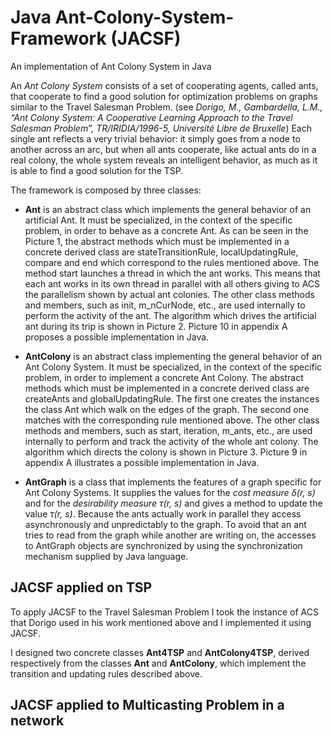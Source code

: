 # Java Ant-Colony-System-Framework (JACSF)
An implementation of Ant Colony System in Java

An *Ant Colony System* consists of a set of cooperating agents, called ants, that cooperate to find a good solution for optimization problems on graphs similar to the Travel Salesman Problem. (see *Dorigo, M., Gambardella, L.M., “Ant Colony System: A Cooperative Learning Approach to the Travel Salesman Problem”, TR/IRIDIA/1996-5, Université Libre de Bruxelle*)
Each single ant reflects a very trivial behavior: it simply goes from a node to another across an arc, but when all ants cooperate, like actual ants do in a real colony, the whole system reveals an intelligent behavior, as much as it is able to find a good solution for the TSP.

The framework is composed by three classes: 
-	**Ant** is an abstract class which implements the general behavior of an artificial Ant. It must be specialized, in the context of the specific problem, in order to behave as a concrete Ant. As can be seen in the Picture 1, the abstract methods which must be implemented in a concrete derived class are stateTransitionRule, localUpdatingRule, compare and end which correspond to the rules mentioned above. The method start launches a thread in which the ant works. This means that each ant works in its own thread in parallel with all others giving to ACS the parallelism shown by actual ant colonies. The other class methods and members, such as init, m_nCurNode, etc., are used internally to perform the activity of the ant. The algorithm which drives the artificial ant during its trip is shown in Picture 2.  Picture 10 in appendix A proposes a possible implementation in Java.

-	**AntColony** is an abstract class implementing the general behavior of an Ant Colony System. It must be specialized, in the context of the specific problem, in order to implement a concrete Ant Colony. The abstract methods which must be implemented in a concrete derived class are createAnts and globalUpdatingRule. The first one creates the instances the class Ant which walk on the edges of the graph. The second one matches with the corresponding rule mentioned above. The other class methods and members, such as start, iteration, m_ants, etc., are used internally to perform and track the activity of the whole ant colony. The algorithm which directs the colony is shown in Picture 3. Picture 9 in appendix A illustrates a possible implementation in Java.

-	**AntGraph**  is a class that implements the features of a graph specific for Ant Colony Systems. It supplies the values for the *cost measure δ(r, s)* and for the *desirability measure τ(r, s)* and gives a method to update the value *τ(r, s)*. Because the ants actually work in parallel they access asynchronously and unpredictably to the graph. To avoid that an ant tries to read from the graph while another are writing on, the accesses to AntGraph objects are synchronized by using the synchronization mechanism supplied by Java language.

## JACSF applied on TSP

To apply JACSF to the Travel Salesman Problem I took the instance of ACS that Dorigo used in his work mentioned above and I implemented it using JACSF. 

I designed two concrete classes **Ant4TSP** and **AntColony4TSP**, derived respectively from the classes **Ant** and **AntColony**, which implement the transition and updating rules described above.

## JACSF applied to Multicasting Problem in a network


